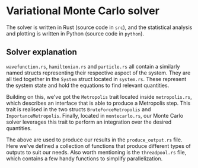 # Variational Monte Carlo solver

The solver is written in Rust (source code in `src`), and the statistical analysis and plotting is written in Python (source code in `python`). 

## Solver explanation

`wavefunction.rs`, `hamiltonian.rs` and `particle.rs` all contain a similarly named structs representing their respective aspect of the system. They are all tied together in the `System` struct located in `system.rs`. These represent the system state and hold the equations to find relevant quantities.

Building on this, we've got the `Metropolis` trait located inside `metropolis.rs`, which describes an interface that is able to produce a Metropolis step. This trait is realised in the two structs `BruteForceMetropolis` and `ImportanceMetropolis`. Finally, located in `montecarlo.rs`, our Monte Carlo solver leverages this trait to perform an integration over the desired quantities.

The above are used to produce our results in the `produce_output.rs` file. Here we've defined a collection of functions that produce different types of outputs to suit our needs. Also worth mentioning is the `threadpool.rs` file, which contains a few handy functions to simplify parallelization.
